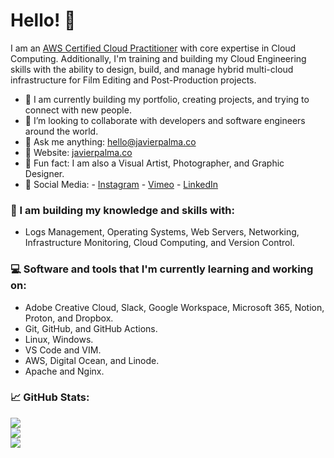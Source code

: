 # Hello! 👋

I am an [AWS Certified Cloud Practitioner](https://www.credly.com/earner/earned/badge/9b9062b3-4426-4394-a8f5-2c4041b9eef6) with core expertise in Cloud Computing. Additionally, I'm training and building my Cloud Engineering skills with the ability to design, build, and manage hybrid multi-cloud infrastructure for Film Editing and Post-Production projects.
- :notebook_with_decorative_cover: I am currently building my portfolio, creating projects, and trying to connect with new people.
- :beer: I’m looking to collaborate with developers and software engineers around the world.
- 💬 Ask me anything: hello@javierpalma.co
- :newspaper: Website: [javierpalma.co](https://www.javierpalma.co)
- :art: Fun fact: I am also a Visual Artist, Photographer, and Graphic Designer.
- :wave: Social Media: 
        - [Instagram](https://instagram.com/imjavierpalma)
        - [Vimeo](https://vimeo.com/imjavierpalma)
        - [LinkedIn](https://www.linkedin.com/in/imjavierpalma)

### :book: I am building my knowledge and skills with:

- Logs Management, Operating Systems, Web Servers, Networking, Infrastructure Monitoring, Cloud Computing, and Version Control.

### :computer: Software and tools that I'm currently learning and working on:

- Adobe Creative Cloud, Slack, Google Workspace, Microsoft 365, Notion, Proton, and Dropbox.
- Git, GitHub, and GitHub Actions.
- Linux, Windows.
- VS Code and VIM.
- AWS, Digital Ocean, and Linode.
- Apache and Nginx.

### :chart_with_upwards_trend: GitHub Stats:
![](https://github-readme-stats.vercel.app/api?username=imjavierpalma&theme=gruvbox&hide_border=false&include_all_commits=true&count_private=true)<br/>
![](https://github-readme-streak-stats.herokuapp.com/?user=imjavierpalma&theme=gruvbox&hide_border=false)<br/>
![](https://github-readme-stats.vercel.app/api/top-langs/?username=imjavierpalma&theme=gruvbox&hide_border=false&include_all_commits=true&count_private=true&layout=compact)
